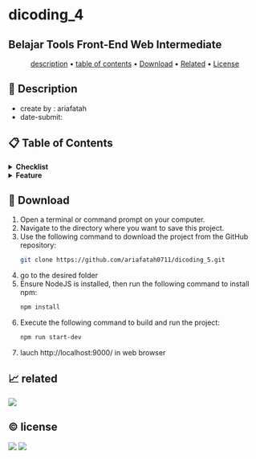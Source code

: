 # dicoding_4

## Belajar Tools Front-End Web Intermediate

<p align="center">
  <a href="#description">description</a> •
  <a href="#table-of-contents">table of contents</a> •
  <a href="#download">Download</a> •
  <a href="#related">Related</a> •
  <a href="#license">License</a>
</p>

<p id="description"></p>

## 🚀 Description

- create by : ariafatah
- date-submit:

<p id="table-of-contents"></p>

## 📋 Table of Contents

<details>
  <summary><b>Checklist</b></summary>


</details>

<details>
  <summary><b>Feature</b></summary>

</details>

<p id="download"></p>

## 🔨 Download

1. Open a terminal or command prompt on your computer.
2. Navigate to the directory where you want to save this project.
3. Use the following command to download the project from the GitHub repository:
   ```sh
   git clone https://github.com/ariafatah0711/dicoding_5.git
   ```
4. go to the desired folder
5. Ensure NodeJS is installed, then run the following command to install npm:
   ```sh
   npm install
   ```
6. Execute the following command to build and run the project:
   ```sh
   npm run start-dev
   ```
7. lauch http://localhost:9000/ in web browser

<p id="related"></p>

## 📈 related

<a href="https://ariafatah0711.github.io/dicoding_5/02%20-%20restaurant-apps/dist/" alt="DEMO"><img src="https://img.shields.io/static/v1?style=for-the-badge&label=DEMO-2&message=WEB&color=000000"></a>

<p id="license"></p>

## ©️ license

<a href="https://github.com/ariafatah0711" alt="CREATED"><img src="https://img.shields.io/static/v1?style=for-the-badge&label=CREATED%20BY&message=ariafatah0711&color=000000"></a> <a href="https://github.com/ariafatah0711/dicoding_4/blob/main/LICENSE" alt="LICENSE"><img src="https://img.shields.io/static/v1?style=for-the-badge&label=LICENSE&message=APACHE&color=000000"></a>
